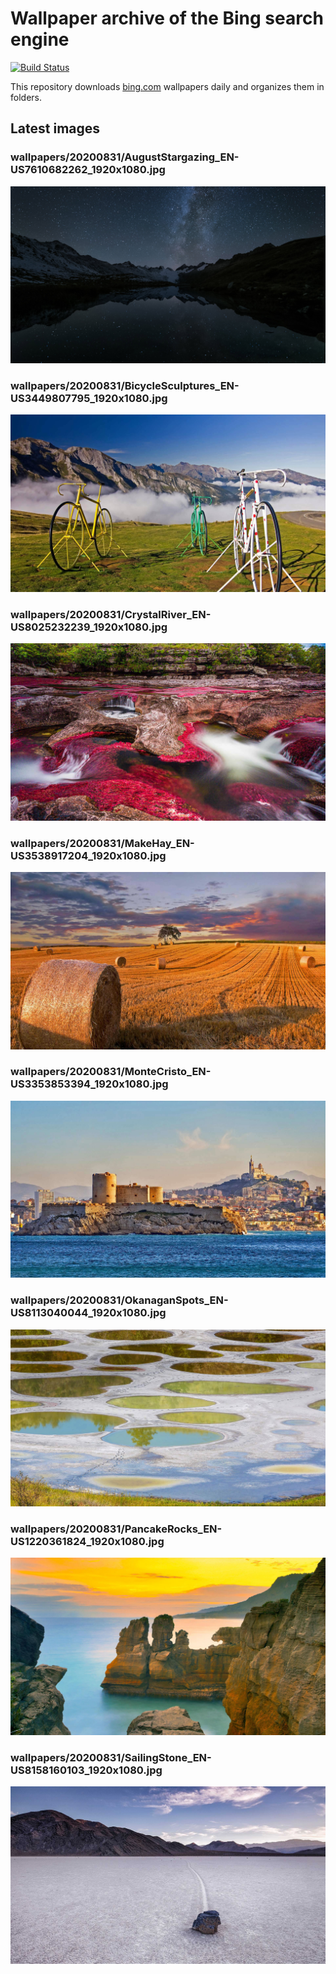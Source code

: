 # Wallpaper archive of the Bing search engine

[![Build Status](https://travis-ci.org/kijart/bing-daily-images-dl.svg?branch=wallpapers)](https://travis-ci.org/kijart/bing-daily-images-dl)

This repository downloads [bing.com](https://www.bing.com) wallpapers daily and organizes them in folders.

## Latest images

<!-- Wallpapers -->

### wallpapers/20200831/AugustStargazing_EN-US7610682262_1920x1080.jpg

![wallpapers/20200831/AugustStargazing_EN-US7610682262_1920x1080.jpg](wallpapers/20200831/AugustStargazing_EN-US7610682262_1920x1080.jpg)

### wallpapers/20200831/BicycleSculptures_EN-US3449807795_1920x1080.jpg

![wallpapers/20200831/BicycleSculptures_EN-US3449807795_1920x1080.jpg](wallpapers/20200831/BicycleSculptures_EN-US3449807795_1920x1080.jpg)

### wallpapers/20200831/CrystalRiver_EN-US8025232239_1920x1080.jpg

![wallpapers/20200831/CrystalRiver_EN-US8025232239_1920x1080.jpg](wallpapers/20200831/CrystalRiver_EN-US8025232239_1920x1080.jpg)

### wallpapers/20200831/MakeHay_EN-US3538917204_1920x1080.jpg

![wallpapers/20200831/MakeHay_EN-US3538917204_1920x1080.jpg](wallpapers/20200831/MakeHay_EN-US3538917204_1920x1080.jpg)

### wallpapers/20200831/MonteCristo_EN-US3353853394_1920x1080.jpg

![wallpapers/20200831/MonteCristo_EN-US3353853394_1920x1080.jpg](wallpapers/20200831/MonteCristo_EN-US3353853394_1920x1080.jpg)

### wallpapers/20200831/OkanaganSpots_EN-US8113040044_1920x1080.jpg

![wallpapers/20200831/OkanaganSpots_EN-US8113040044_1920x1080.jpg](wallpapers/20200831/OkanaganSpots_EN-US8113040044_1920x1080.jpg)

### wallpapers/20200831/PancakeRocks_EN-US1220361824_1920x1080.jpg

![wallpapers/20200831/PancakeRocks_EN-US1220361824_1920x1080.jpg](wallpapers/20200831/PancakeRocks_EN-US1220361824_1920x1080.jpg)

### wallpapers/20200831/SailingStone_EN-US8158160103_1920x1080.jpg

![wallpapers/20200831/SailingStone_EN-US8158160103_1920x1080.jpg](wallpapers/20200831/SailingStone_EN-US8158160103_1920x1080.jpg)

